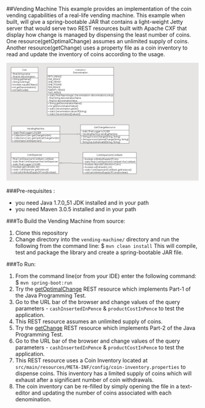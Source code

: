 ##Vending Machine
This example provides an implementation of the coin vending capabilities of a real-life vending machine. This example when built, will give a spring-bootable JAR that contains a light-weight Jetty server that would serve two REST resources built with Apache CXF that display how change is managed by dispensing the least number of coins.
One resource(getOptimalChange) assumes an unlimited supply of coins. Another resource(getChange) uses a property file as a coin inventory to read and update the inventory of coins according to the usage.

![The Class Diagram](https://github.com/abbasdgr8/vending-machine/blob/master/uml/Vending_Machine_Class_Diagram.jpg "The Class Diagram")

###Pre-requisites :
* you need Java 1.7.0_51 JDK installed and in your path
* you need Maven 3.0.5 installed and in your path

###To Build the Vending Machine from source:
1. Clone this repository
2. Change directory into the `vending-machine/` directory and run the following from the command line: $ `mvn clean install`
This will compile, test and package the library and create a spring-bootable JAR file.

###To Run:
1. From the command line(or from your IDE) enter the following command: $ `mvn spring-boot:run`
2. Try the [getOptimalChange](http://localhost:8080/vendingMachine/getOptimalChange?cashInsertedInPence=50&productCostInPence=11) REST resource which implements Part-1 of the Java Programming Test.
  1. Go to the URL bar of the browser and change values of the query parameters - `cashInsertedInPence` & `productCostInPence` to test the application.
  2. This REST resource assumes an unlimited supply of coins.
3. Try the [getChange](http://localhost:8080/vendingMachine/getChange?cashInsertedInPence=50&productCostInPence=11) REST resource which implements Part-2 of the Java Programming Test.
  1. Go to the URL bar of the browser and change values of the query parameters - `cashInsertedInPence` & `productCostInPence` to test the application.
  2. This REST resource uses a Coin Inventory located at `src/main/resources/META-INF/config/coin-inventory.properties` to dispense coins. This inventory has a limited supply of coins which will exhaust after a significant number of coin withdrawals.
  3. The coin inventory can be re-filled by simply opening the file in a text-editor and updating the number of coins associated with each denomination.
